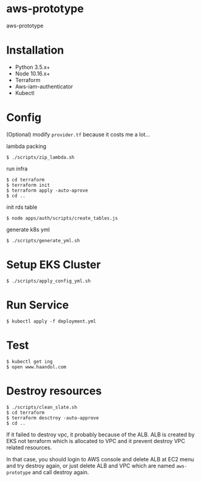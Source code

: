 # aws-prototype
aws-prototype

# Installation

- Python 3.5.x+
- Node 10.16.x+
- Terraform
- Aws-iam-authenticator
- Kubectl

# Config

(Optional) modify `provider.tf` because it costs me a lot...

lambda packing
```
$ ./scripts/zip_lambda.sh
```

run infra
```
$ cd terraform
$ terraform init
$ terraform apply -auto-aprove
$ cd ..
```

init rds table
```
$ node apps/auth/scripts/create_tables.js
```

generate k8s yml
```
$ ./scripts/generate_yml.sh
```

# Setup EKS Cluster

```
$ ./scripts/apply_config_yml.sh
```

# Run Service

```
$ kubectl apply -f deployment.yml
```

# Test
```
$ kubectl get ing
$ open www.haandol.com
```

# Destroy resources
```
$ ./scripts/clean_slate.sh
$ cd terraform
$ terraform desctroy -auto-approve
$ cd ..
```

If it failed to destroy vpc, it probably because of the ALB. ALB is created by EKS not terraform which is allocated to VPC and it prevent destroy VPC related resources.

In that case, you should login to AWS console and delete ALB at EC2 menu and try destroy again, or just delete ALB and VPC which are named `aws-prototype` and call destroy again.

